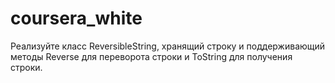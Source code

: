 # coursera_white

Реализуйте класс ReversibleString, хранящий строку и поддерживающий методы Reverse для переворота строки и ToString для получения строки.